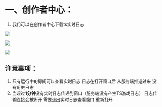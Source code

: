 # 一、创作者中心：

1. 我们可以在创作者中心下载ts实时日志

![](https://meta.feishu.cn/space/api/box/stream/download/asynccode/?code=NzEwNjU3N2Q3MGRiZWI3Mjg4NmVlYTVhZGUyMDVkNWJfaWU3WE55NW9YbndmeGhpRjdsdEVmODVGS3JpN2lTT3RfVG9rZW46Ym94Y25EUUppaWpIWWEzREp0YnZlQlhuZFVmXzE2ODA3MDE3NzY6MTY4MDcwNTM3Nl9WNA)

![](https://meta.feishu.cn/space/api/box/stream/download/asynccode/?code=ZjZmMTljNmQ1YmYwNjVhOWZkYzZiODU5MjAzMDJlZDNfVGZ1TDdYMUlzdlZBdGNPMDBpSE1QT1Z3QW9QQ25nNHpfVG9rZW46Ym94Y25NQURpbmNlZW9DODViRnhFcnRxYWJkXzE2ODA3MDE3NzY6MTY4MDcwNTM3Nl9WNA)

![](https://meta.feishu.cn/space/api/box/stream/download/asynccode/?code=OTdmM2NiMjQxYjY2NDVkNTZmNGE4NjlmYmM0ZmRhYzNfOEVrNFAweTlScUtPR3d3ZDR2MkFtVHhLSnoyTnhoY2dfVG9rZW46Ym94Y25Xbjg4QnE3NE9oMDV3Z2ZUZUgxSnNkXzE2ODA3MDE3NzY6MTY4MDcwNTM3Nl9WNA)

## 注意事项：

1. 只有运行中的房间可以查看实时日志 日志在打开窗口后 从服务端推送过来 没有历史日志
2. 当超过**1分钟**没有实时日志传递到窗口（服务端没有产生TS游戏日志） 日志传输连接会被断开 需要退出实时日志查看窗口 重新打开

